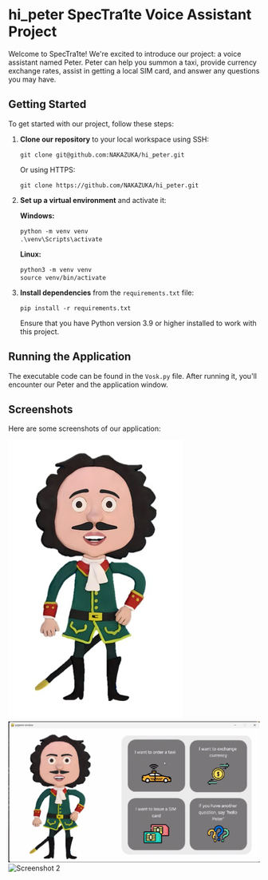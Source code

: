 # hi_peter SpecTra1te Voice Assistant Project

Welcome to SpecTra1te! We're excited to introduce our project: a voice assistant named Peter. Peter can help you summon a taxi, provide currency exchange rates, assist in getting a local SIM card, and answer any questions you may have.

## Getting Started

To get started with our project, follow these steps:

1. **Clone our repository** to your local workspace using SSH:
    ```
    git clone git@github.com:NAKAZUKA/hi_peter.git
    ```
   Or using HTTPS:
    ```
    git clone https://github.com/NAKAZUKA/hi_peter.git
    ```

2. **Set up a virtual environment** and activate it:

    **Windows:**
    ```
    python -m venv venv
    .\venv\Scripts\activate
    ```

    **Linux:**
    ```
    python3 -m venv venv
    source venv/bin/activate
    ```

3. **Install dependencies** from the `requirements.txt` file:
    ```
    pip install -r requirements.txt
    ```

   Ensure that you have Python version 3.9 or higher installed to work with this project.

## Running the Application

The executable code can be found in the `Vosk.py` file. After running it, you'll encounter our Peter and the application window.

## Screenshots

Here are some screenshots of our application:

![Screenshot 1](ANIMATIC/datas/for_git/petr.png)
![Screenshot 2](ANIMATIC/datas/for_git/main.png)
![Screenshot 2](ANIMATIC/datas/for_git/image.png.png)
